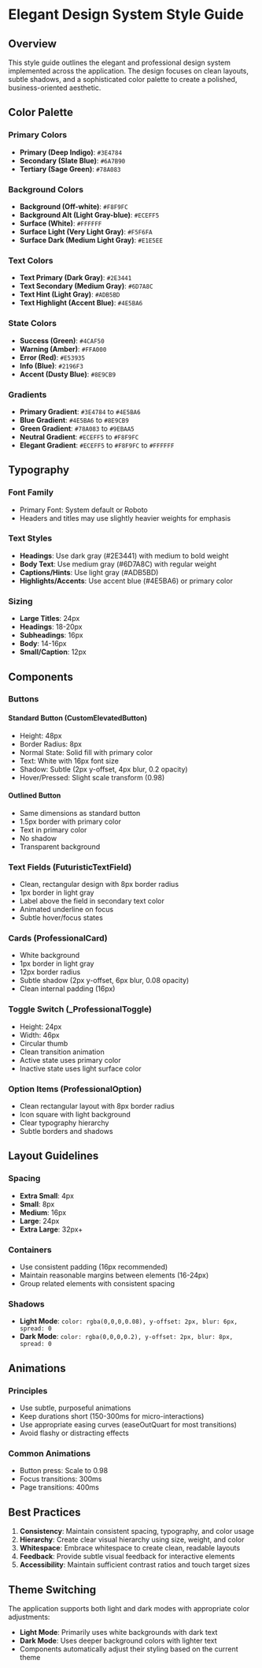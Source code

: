 # Elegant Design System Style Guide

## Overview

This style guide outlines the elegant and professional design system implemented across the application. The design focuses on clean layouts, subtle shadows, and a sophisticated color palette to create a polished, business-oriented aesthetic.

## Color Palette

### Primary Colors

- **Primary (Deep Indigo)**: `#3E4784`
- **Secondary (Slate Blue)**: `#6A7B90`
- **Tertiary (Sage Green)**: `#78A083`

### Background Colors

- **Background (Off-white)**: `#F8F9FC`
- **Background Alt (Light Gray-blue)**: `#ECEFF5`
- **Surface (White)**: `#FFFFFF`
- **Surface Light (Very Light Gray)**: `#F5F6FA`
- **Surface Dark (Medium Light Gray)**: `#E1E5EE`

### Text Colors

- **Text Primary (Dark Gray)**: `#2E3441`
- **Text Secondary (Medium Gray)**: `#6D7A8C`
- **Text Hint (Light Gray)**: `#ADB5BD`
- **Text Highlight (Accent Blue)**: `#4E5BA6`

### State Colors

- **Success (Green)**: `#4CAF50`
- **Warning (Amber)**: `#FFA000`
- **Error (Red)**: `#E53935`
- **Info (Blue)**: `#2196F3`
- **Accent (Dusty Blue)**: `#8E9CB9`

### Gradients

- **Primary Gradient**: `#3E4784` to `#4E5BA6`
- **Blue Gradient**: `#4E5BA6` to `#8E9CB9`
- **Green Gradient**: `#78A083` to `#9EBAA5`
- **Neutral Gradient**: `#ECEFF5` to `#F8F9FC`
- **Elegant Gradient**: `#ECEFF5` to `#F8F9FC` to `#FFFFFF`

## Typography

### Font Family

- Primary Font: System default or Roboto
- Headers and titles may use slightly heavier weights for emphasis

### Text Styles

- **Headings**: Use dark gray (#2E3441) with medium to bold weight
- **Body Text**: Use medium gray (#6D7A8C) with regular weight
- **Captions/Hints**: Use light gray (#ADB5BD)
- **Highlights/Accents**: Use accent blue (#4E5BA6) or primary color

### Sizing

- **Large Titles**: 24px
- **Headings**: 18-20px
- **Subheadings**: 16px
- **Body**: 14-16px
- **Small/Caption**: 12px

## Components

### Buttons

#### Standard Button (CustomElevatedButton)

- Height: 48px
- Border Radius: 8px
- Normal State: Solid fill with primary color
- Text: White with 16px font size
- Shadow: Subtle (2px y-offset, 4px blur, 0.2 opacity)
- Hover/Pressed: Slight scale transform (0.98)

#### Outlined Button

- Same dimensions as standard button
- 1.5px border with primary color
- Text in primary color
- No shadow
- Transparent background

### Text Fields (FuturisticTextField)

- Clean, rectangular design with 8px border radius
- 1px border in light gray
- Label above the field in secondary text color
- Animated underline on focus
- Subtle hover/focus states

### Cards (ProfessionalCard)

- White background
- 1px border in light gray
- 12px border radius
- Subtle shadow (2px y-offset, 6px blur, 0.08 opacity)
- Clean internal padding (16px)

### Toggle Switch (\_ProfessionalToggle)

- Height: 24px
- Width: 46px
- Circular thumb
- Clean transition animation
- Active state uses primary color
- Inactive state uses light surface color

### Option Items (ProfessionalOption)

- Clean rectangular layout with 8px border radius
- Icon square with light background
- Clear typography hierarchy
- Subtle borders and shadows

## Layout Guidelines

### Spacing

- **Extra Small**: 4px
- **Small**: 8px
- **Medium**: 16px
- **Large**: 24px
- **Extra Large**: 32px+

### Containers

- Use consistent padding (16px recommended)
- Maintain reasonable margins between elements (16-24px)
- Group related elements with consistent spacing

### Shadows

- **Light Mode**: `color: rgba(0,0,0,0.08), y-offset: 2px, blur: 6px, spread: 0`
- **Dark Mode**: `color: rgba(0,0,0,0.2), y-offset: 2px, blur: 8px, spread: 0`

## Animations

### Principles

- Use subtle, purposeful animations
- Keep durations short (150-300ms for micro-interactions)
- Use appropriate easing curves (easeOutQuart for most transitions)
- Avoid flashy or distracting effects

### Common Animations

- Button press: Scale to 0.98
- Focus transitions: 300ms
- Page transitions: 400ms

## Best Practices

1. **Consistency**: Maintain consistent spacing, typography, and color usage
2. **Hierarchy**: Create clear visual hierarchy using size, weight, and color
3. **Whitespace**: Embrace whitespace to create clean, readable layouts
4. **Feedback**: Provide subtle visual feedback for interactive elements
5. **Accessibility**: Maintain sufficient contrast ratios and touch target sizes

## Theme Switching

The application supports both light and dark modes with appropriate color adjustments:

- **Light Mode**: Primarily uses white backgrounds with dark text
- **Dark Mode**: Uses deeper background colors with lighter text
- Components automatically adjust their styling based on the current theme
